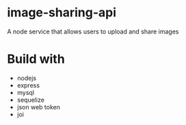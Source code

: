 # image-sharing-api
A node service that allows users to upload and share images

# Build with
- nodejs
- express
- mysql
- sequelize
- json web token
- joi
